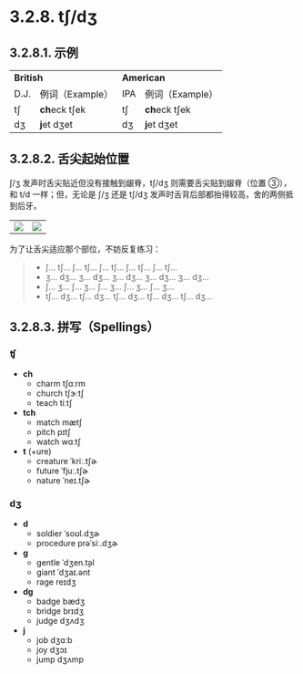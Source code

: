 # 3.2.8. <span class="pho">tʃ/dʒ</span>

## 3.2.8.1. 示例

<table>
<tbody>
<tr>
<td colspan="2"><strong>British</strong></td>
<td colspan="2"><strong>American</strong></td>
</tr>
<tr>
<td>D.J.</td>
<td>例词（Example）</td>
<td>IPA</td>
<td>例词（Example）</td>
</tr>
<tr>
<td><span class="pho">tʃ</span><span class="speak-word-inline" data-audio-uk-male="/audios/uk_phonetics_sound_cheese_2023feb.mp3"></span></td>
<td><b>ch</b>eck <span class="pho alt">tʃek</span><span class="speak-word-inline" data-audio-uk-female="/audios/check-uk-female.mp3" data-audio-uk-male="/audios/check-uk-male.mp3"></span></td>
<td><span class="pho">tʃ</span><span class="speak-word-inline" data-audio-us-male="/audios/us_phonetics_sound_cheese_2023feb.mp3"></span></td>
<td><b>ch</b>eck <span class="pho alt">tʃek</span><span class="speak-word-inline" data-audio-us-female="/audios/check-us-female.mp3" data-audio-us-male="/audios/check-us-male.mp3"></span></td>
</tr>
<tr>
<td><span class="pho">dʒ</span><span class="speak-word-inline" data-audio-uk-male="/audios/uk_phonetics_sound_jump_2023feb.mp3"></span></td>
<td><b>j</b>et <span class="pho alt">dʒet</span><span class="speak-word-inline" data-audio-uk-female="/audios/jet-uk-female.mp3" data-audio-uk-male="/audios/jet-uk-male.mp3"></span></td>
<td><span class="pho">dʒ</span><span class="speak-word-inline" data-audio-us-male="/audios/us_phonetics_sound_jump_2023feb.mp3"></span></td>
<td><b>j</b>et <span class="pho alt">dʒet</span><span class="speak-word-inline" data-audio-us-female="/audios/jet-us-female.mp3" data-audio-us-male="/audios/jet-us-male.mp3"></span></td>
</tr>
</tbody>
</table>

## 3.2.8.2. 舌尖起始位置

<span class="pho">ʃ/ʒ</span> 发声时舌尖贴近但没有接触到龈脊，<span class="pho">tʃ/dʒ</span> 则需要舌尖贴到龈脊（位置 ③），和 <span class="pho">t/d</span> 一样；但，无论是 <span class="pho">ʃ/ʒ</span> 还是 <span class="pho">tʃ/dʒ</span> 发声时舌背后部都抬得较高，舍的两侧抵到后牙。

<table>
<tbody>
<tr>
<td><img src="/images/articulator-tongue-tip-positions.svg"></img></td>
<td><img src="/images/articulator-tongue-tip-chzh.svg"></img></td>
</tr>
</tbody>
</table>

为了让舌尖适应那个部位，不妨反复练习：

> * <span class="pho">ʃ... tʃ... ʃ... tʃ... ʃ... tʃ... ʃ... tʃ... ʃ... tʃ...</span>
> * <span class="pho">ʒ... dʒ... ʒ... dʒ... ʒ... dʒ... ʒ... dʒ... ʒ... dʒ...</span>
> * <span class="pho">ʃ... ʒ... ʃ... ʒ... ʃ... ʒ... ʃ... ʒ... ʃ... ʒ...</span>
> * <span class="pho">tʃ... dʒ... tʃ... dʒ... tʃ... dʒ... tʃ... dʒ... tʃ... dʒ...</span>

## 3.2.8.3. 拼写（Spellings）

### <span class="pho">ʧ</span>

* **ch**
  * charm <span class="pho alt">tʃɑːrm</span> <span class="speak-word-inline" data-audio-us-male="/audios/charm-us-male.mp3" data-audio-us-female="/audios/charm-us-female.mp3"></span>
  * church <span class="pho alt">tʃɝːtʃ</span> <span class="speak-word-inline" data-audio-us-male="/audios/church-us-male.mp3" data-audio-us-female="/audios/church-us-female.mp3"></span>
  * teach <span class="pho alt">tiːtʃ</span> <span class="speak-word-inline" data-audio-us-male="/audios/teach-us-male.mp3" data-audio-us-female="/audios/teach-us-female.mp3"></span>
* **tch**
  * match <span class="pho alt">mætʃ</span> <span class="speak-word-inline" data-audio-us-male="/audios/match-us-male.mp3" data-audio-us-female="/audios/match-us-female.mp3"></span>
  * pitch <span class="pho alt">pɪtʃ</span> <span class="speak-word-inline" data-audio-us-male="/audios/pitch-us-male.mp3" data-audio-us-female="/audios/pitch-us-female.mp3"></span>
  * watch <span class="pho alt">wɑːtʃ</span> <span class="speak-word-inline" data-audio-us-male="/audios/watch-us-male.mp3" data-audio-us-female="/audios/watch-us-female.mp3"></span>
* **t** (+ure)
  * creature <span class="pho alt">ˈkriː.tʃɚ</span> <span class="speak-word-inline" data-audio-us-male="/audios/creature-us-male.mp3" data-audio-us-female="/audios/creature-us-female.mp3"></span>
  * future <span class="pho alt">ˈfjuː.tʃɚ</span> <span class="speak-word-inline" data-audio-us-male="/audios/future-us-male.mp3" data-audio-us-female="/audios/future-us-female.mp3"></span>
  * nature <span class="pho alt">ˈneɪ.tʃɚ</span> <span class="speak-word-inline" data-audio-us-male="/audios/nature-us-male.mp3" data-audio-us-female="/audios/nature-us-female.mp3"></span>

### <span class="pho">dʒ</span>

* **d**
  * soldier <span class="pho alt">ˈsoʊl.dʒɚ</span> <span class="speak-word-inline" data-audio-us-male="/audios/soldier-us-male.mp3" data-audio-us-female="/audios/soldier-us-female.mp3"></span>
  * procedure <span class="pho alt">prəˈsiː.dʒɚ</span> <span class="speak-word-inline" data-audio-us-male="/audios/procedure-us-male.mp3" data-audio-us-female="/audios/procedure-us-female.mp3"></span>
* **g**
  * gentle <span class="pho alt">ˈdʒen.t̬əl</span> <span class="speak-word-inline" data-audio-us-male="/audios/gentle-us-male.mp3" data-audio-us-female="/audios/gentle-us-female.mp3"></span>
  * giant <span class="pho alt">ˈdʒaɪ.ənt</span> <span class="speak-word-inline" data-audio-us-male="/audios/giant-us-male.mp3" data-audio-us-female="/audios/giant-us-female.mp3"></span>
  * rage <span class="pho alt">reɪdʒ</span> <span class="speak-word-inline" data-audio-us-male="/audios/rage-us-male.mp3" data-audio-us-female="/audios/rage-us-female.mp3"></span>
* **dg**
  * badge <span class="pho alt">bædʒ</span> <span class="speak-word-inline" data-audio-us-male="/audios/badge-us-male.mp3" data-audio-us-female="/audios/badge-us-female.mp3"></span>
  * bridge <span class="pho alt">brɪdʒ</span> <span class="speak-word-inline" data-audio-us-male="/audios/bridge-us-male.mp3" data-audio-us-female="/audios/bridge-us-female.mp3"></span>
  * judge <span class="pho alt">dʒʌdʒ</span> <span class="speak-word-inline" data-audio-us-male="/audios/judge-us-male.mp3" data-audio-us-female="/audios/judge-us-female.mp3"></span>
* **j**
  * job <span class="pho alt">dʒɑːb</span> <span class="speak-word-inline" data-audio-us-male="/audios/job-us-male.mp3" data-audio-us-female="/audios/job-us-female.mp3"></span>
  * joy <span class="pho alt">dʒɔɪ</span> <span class="speak-word-inline" data-audio-us-male="/audios/joy-us-male.mp3" data-audio-us-female="/audios/joy-us-female.mp3"></span>
  * jump <span class="pho alt">dʒʌmp</span> <span class="speak-word-inline" data-audio-us-male="/audios/jump-us-male.mp3" data-audio-us-female="/audios/jump-us-female.mp3"></span>
